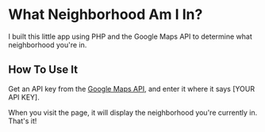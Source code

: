 # What Neighborhood Am I In?

I built this little app using PHP and the Google Maps API to determine what neighborhood you're in.

## How To Use It ##

Get an API key from the [Google Maps API](https://developers.google.com/maps/documentation/javascript/), and enter it where it says [YOUR API KEY].

When you visit the page, it will display the neighborhood you're currently in. That's it!
